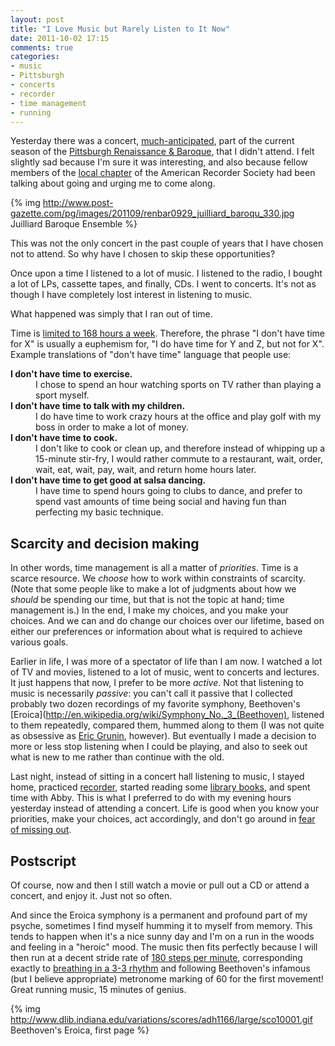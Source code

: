 ```yaml
---
layout: post
title: "I Love Music but Rarely Listen to It Now"
date: 2011-10-02 17:15
comments: true
categories:
- music
- Pittsburgh
- concerts
- recorder
- time management
- running
---
```

Yesterday there was a concert, [much-anticipated](http://www.post-gazette.com/pg/11272/1178247-388.stm), part of the current season of the [Pittsburgh Renaissance & Baroque](http://www.rbsp.org/), that I didn't attend. I felt slightly sad because I'm sure it was interesting, and also because fellow members of the [local chapter](http://www.andrew.cmu.edu/user/lukas/pcars/Welcome.html) of the American Recorder Society had been talking about going and urging me to come along.

{% img http://www.post-gazette.com/pg/images/201109/renbar0929_juilliard_baroqu_330.jpg Juilliard Baroque Ensemble %}

This was not the only concert in the past couple of years that I have chosen not to attend. So why have I chosen to skip these opportunities?

<!--more-->

Once upon a time I listened to a lot of music. I listened to the radio, I bought a lot of LPs, cassette tapes, and finally, CDs. I went to concerts. It's not as though I have completely lost interest in listening to music.

What happened was simply that I ran out of time.

Time is [limited to 168 hours a week](http://www.my168hours.com/). Therefore, the phrase "I don't have time for X" is usually a euphemism for, "I do have time for Y and Z, but not for X". Example translations of "don't have time" language that people use:

<dl>
  <dt><strong>I don't have time to exercise.</strong></dt>
  <dd>I chose to spend an hour watching sports on TV rather than playing a sport myself.</dd>

  <dt><strong>I don't have time to talk with my children.</strong></dt>
  <dd>I do have time to work crazy hours at the office and play golf with my boss in order to make a lot of money.</dd>

  <dt><strong>I don't have time to cook.</strong></dt>
  <dd>I don't like to cook or clean up, and therefore instead of whipping up a 15-minute stir-fry, I would rather commute to a restaurant, wait, order, wait, eat, wait, pay, wait, and return home hours later.</dd>

  <dt><strong>I don't have time to get good at salsa dancing.</strong></dt>
  <dd>I have time to spend hours going to clubs to dance, and prefer to spend vast amounts of time being social and having fun than perfecting my basic technique.</dd>
</dl>

## Scarcity and decision making

In other words, time management is all a matter of *priorities*. Time is a scarce resource. We *choose* how to work within constraints of scarcity. (Note that some people like to make a lot of judgments about how we *should* be spending our time, but that is not the topic at hand; time management is.) In the end, I make my choices, and you make your choices. And we can and do change our choices over our lifetime, based on either our preferences or information about what is required to achieve various goals.

Earlier in life, I was more of a spectator of life than I am now. I watched a lot of TV and movies, listened to a lot of music, went to concerts and lectures. It just happens that now, I prefer to be more *active*. Not that listening to music is necessarily *passive*: you can't call it passive that I collected probably two dozen recordings of my favorite symphony, Beethoven's [Eroica](http://en.wikipedia.org/wiki/Symphony_No._3_(Beethoven), listened to them repeatedly, compared them, hummed along to them (I was not quite as obsessive as [Eric Grunin](http://www.grunin.com/eroica/), however). But eventually I made a decision to more or less stop listening when I could be playing, and also to seek out what is new to me rather than continue with the old.

Last night, instead of sitting in a concert hall listening to music, I stayed home, practiced [recorder](/blog/categories/recorder/), started reading some [library books](blog/2011/09/30/free-to-the-people-since-1895/), and spent time with Abby. This is what I preferred to do with my evening hours yesterday instead of attending a concert. Life is good when you know your priorities, make your choices, act accordingly, and don't go around in [fear of missing out](http://psychcentral.com/blog/archives/2011/04/14/fomo-addiction-the-fear-of-missing-out/).

## Postscript

Of course, now and then I still watch a movie or pull out a CD or attend a concert, and enjoy it. Just not so often.

And since the Eroica symphony is a permanent and profound part of my psyche, sometimes I find myself humming it to myself from memory. This tends to happen when it's a nice sunny day and I'm on a run in the woods and feeling in a "heroic" mood. The music then fits perfectly because I will then run at a decent stride rate of [180 steps per minute](http://runningtimes.com/Article.aspx?ArticleID=11419), corresponding exactly to [breathing in a 3-3 rhythm](http://www.marathonguide.com/training/coachmindy/everybreath.cfm) and following Beethoven's infamous (but I believe appropriate) metronome marking of 60 for the first movement! Great running music, 15 minutes of genius.

{% img http://www.dlib.indiana.edu/variations/scores/adh1166/large/sco10001.gif Beethoven's Eroica, first page %}
